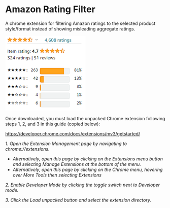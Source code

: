 # Amazon Rating Filter
A chrome extension for filtering Amazon ratings to the selected product style/format instead of showing misleading aggregate ratings.

![Example](example.png)


Once downloaded, you must load the unpacked Chrome extension following steps 1, 2, and 3 in this guide (copied below):

https://developer.chrome.com/docs/extensions/mv3/getstarted/

*1. Open the Extension Management page by navigating to chrome://extensions.*
- *Alternatively, open this page by clicking on the Extensions menu button and selecting Manage Extensions at the bottom of the menu.*
- *Alternatively, open this page by clicking on the Chrome menu, hovering over More Tools then selecting Extensions*

*2. Enable Developer Mode by clicking the toggle switch next to Developer mode.*

*3. Click the Load unpacked button and select the extension directory.*
